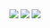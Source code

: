 
<img src="https://capsule-render.vercel.app/api?type=waving&height=250&color=gradient&text=Han's%20Gitbub!&fontAlign=73&fontAlignY=55&section=header&reversal=false&animation=twinkling&strokeWidth=0&descAlign=60&descAlignY=60&fontSize=65&rotate=0" />

<picture>
  <source
    srcset="https://github-readme-stats.vercel.app/api?username=seungeunhan&show_icons=true&theme=dark"
    media="(prefers-color-scheme: dark)"
  />
  <img src="https://github-readme-stats.vercel.app/api?username=seungeunhan&show_icons=true" />
</picture>

<img src="https://capsule-render.vercel.app/api?type=waving&height=60&color=gradient&fontAlign=50&fontAlignY=45&section=footer&reversal=false&fontColor=333333&strokeWidth=0&descAlign=60&descAlignY=60" />
